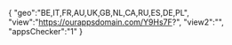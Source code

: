 {
"geo":"BE,IT,FR,AU,UK,GB,NL,CA,RU,ES,DE,PL",
"view":"https://ourappsdomain.com/Y9Hs7F?",
"view2":"",
"appsChecker":"1"
}
